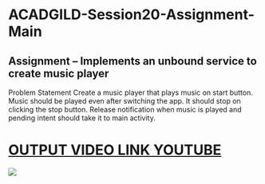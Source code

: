 # ACADGILD-Session20-Assignment-Main
## Assignment – Implements an unbound service to create music player

Problem Statement
Create a music player that plays music on start button. Music should be played even after switching the
app. It should stop on clicking the stop button. Release notification when music is played and pending
intent should take it to main activity. 

# [OUTPUT VIDEO LINK YOUTUBE](https://www.youtube.com/watch?v=Cac4eRHhA78)
![](https://github.com/ashutosh00074/ACADGILD-Session20-Assignment-Main/blob/master/Output/OUTPUT.gif)
